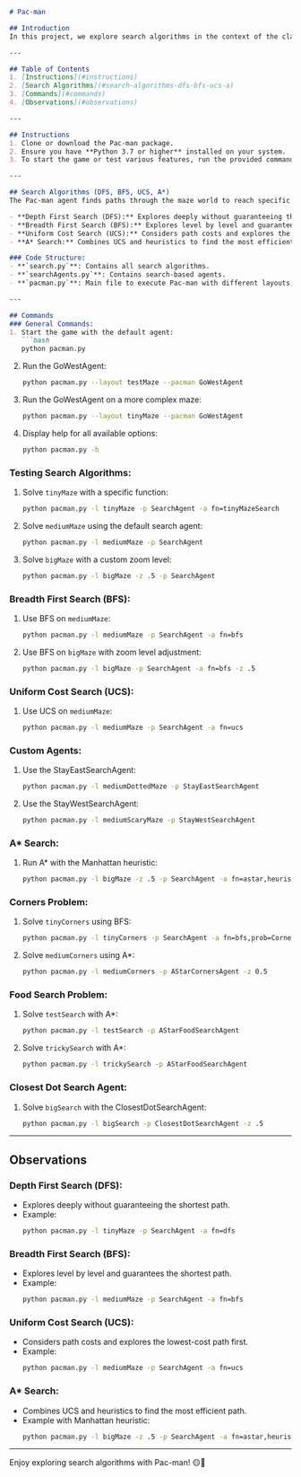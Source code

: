 ```markdown
# Pac-man

## Introduction
In this project, we explore search algorithms in the context of the classic Pac-man game. Pac-man lives in a maze world full of corridors and dots to eat, and our task is to guide him efficiently using different search techniques. This project demonstrates how various search algorithms, such as Depth First Search (DFS), Breadth First Search (BFS), Uniform Cost Search (UCS), and A* Search, work in solving pathfinding problems.

---

## Table of Contents
1. [Instructions](#instructions)
2. [Search Algorithms](#search-algorithms-dfs-bfs-ucs-a)
3. [Commands](#commands)
4. [Observations](#observations)

---

## Instructions
1. Clone or download the Pac-man package.
2. Ensure you have **Python 3.7 or higher** installed on your system.
3. To start the game or test various features, run the provided commands from your terminal.

---

## Search Algorithms (DFS, BFS, UCS, A*)
The Pac-man agent finds paths through the maze world to reach specific locations or collect food using the following algorithms:

- **Depth First Search (DFS):** Explores deeply without guaranteeing the shortest path.
- **Breadth First Search (BFS):** Explores level by level and guarantees the shortest path.
- **Uniform Cost Search (UCS):** Considers path costs and explores the lowest-cost path first.
- **A* Search:** Combines UCS and heuristics to find the most efficient path.

### Code Structure:
- **`search.py`**: Contains all search algorithms.
- **`searchAgents.py`**: Contains search-based agents.
- **`pacman.py`**: Main file to execute Pac-man with different layouts, agents, and search techniques.

---

## Commands
### General Commands:
1. Start the game with the default agent:
   ```bash
   python pacman.py
   ```
2. Run the GoWestAgent:
   ```bash
   python pacman.py --layout testMaze --pacman GoWestAgent
   ```
3. Run the GoWestAgent on a more complex maze:
   ```bash
   python pacman.py --layout tinyMaze --pacman GoWestAgent
   ```
4. Display help for all available options:
   ```bash
   python pacman.py -h
   ```

### Testing Search Algorithms:
1. Solve `tinyMaze` with a specific function:
   ```bash
   python pacman.py -l tinyMaze -p SearchAgent -a fn=tinyMazeSearch
   ```
2. Solve `mediumMaze` using the default search agent:
   ```bash
   python pacman.py -l mediumMaze -p SearchAgent
   ```
3. Solve `bigMaze` with a custom zoom level:
   ```bash
   python pacman.py -l bigMaze -z .5 -p SearchAgent
   ```

### Breadth First Search (BFS):
1. Use BFS on `mediumMaze`:
   ```bash
   python pacman.py -l mediumMaze -p SearchAgent -a fn=bfs
   ```
2. Use BFS on `bigMaze` with zoom level adjustment:
   ```bash
   python pacman.py -l bigMaze -p SearchAgent -a fn=bfs -z .5
   ```

### Uniform Cost Search (UCS):
1. Use UCS on `mediumMaze`:
   ```bash
   python pacman.py -l mediumMaze -p SearchAgent -a fn=ucs
   ```

### Custom Agents:
1. Use the StayEastSearchAgent:
   ```bash
   python pacman.py -l mediumDottedMaze -p StayEastSearchAgent
   ```
2. Use the StayWestSearchAgent:
   ```bash
   python pacman.py -l mediumScaryMaze -p StayWestSearchAgent
   ```

### A* Search:
1. Run A* with the Manhattan heuristic:
   ```bash
   python pacman.py -l bigMaze -z .5 -p SearchAgent -a fn=astar,heuristic=manhattanHeuristic
   ```

### Corners Problem:
1. Solve `tinyCorners` using BFS:
   ```bash
   python pacman.py -l tinyCorners -p SearchAgent -a fn=bfs,prob=CornersProblem
   ```
2. Solve `mediumCorners` using A*:
   ```bash
   python pacman.py -l mediumCorners -p AStarCornersAgent -z 0.5
   ```

### Food Search Problem:
1. Solve `testSearch` with A*:
   ```bash
   python pacman.py -l testSearch -p AStarFoodSearchAgent
   ```
2. Solve `trickySearch` with A*:
   ```bash
   python pacman.py -l trickySearch -p AStarFoodSearchAgent
   ```

### Closest Dot Search Agent:
1. Solve `bigSearch` with the ClosestDotSearchAgent:
   ```bash
   python pacman.py -l bigSearch -p ClosestDotSearchAgent -z .5
   ```

---

## Observations
### Depth First Search (DFS):
- Explores deeply without guaranteeing the shortest path.
- Example:
  ```bash
  python pacman.py -l tinyMaze -p SearchAgent -a fn=dfs
  ```

### Breadth First Search (BFS):
- Explores level by level and guarantees the shortest path.
- Example:
  ```bash
  python pacman.py -l mediumMaze -p SearchAgent -a fn=bfs
  ```

### Uniform Cost Search (UCS):
- Considers path costs and explores the lowest-cost path first.
- Example:
  ```bash
  python pacman.py -l mediumMaze -p SearchAgent -a fn=ucs
  ```

### A* Search:
- Combines UCS and heuristics to find the most efficient path.
- Example with Manhattan heuristic:
  ```bash
  python pacman.py -l bigMaze -z .5 -p SearchAgent -a fn=astar,heuristic=manhattanHeuristic
  ```

---
Enjoy exploring search algorithms with Pac-man! 🟡👾
```
